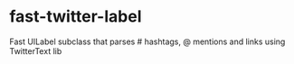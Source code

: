 fast-twitter-label
==================

Fast UILabel subclass that parses # hashtags, @ mentions and links using TwitterText lib
